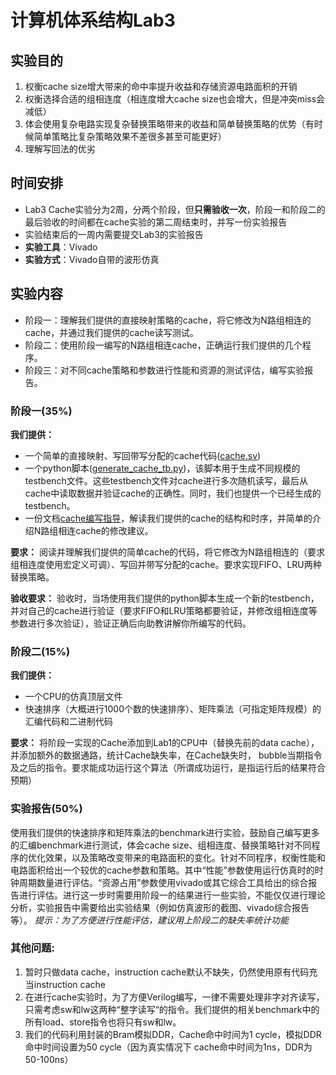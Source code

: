 # 计算机体系结构Lab3
## 实验目的
1. 权衡cache size增大带来的命中率提升收益和存储资源电路面积的开销
2. 权衡选择合适的组相连度（相连度增大cache size也会增大，但是冲突miss会减低）
3. 体会使用复杂电路实现复杂替换策略带来的收益和简单替换策略的优势（有时候简单策略比复杂策略效果不差很多甚至可能更好）
4. 理解写回法的优劣

## 时间安排
* Lab3 Cache实验分为2周，分两个阶段，但**只需验收一次**，阶段一和阶段二的最后验收的时间都在cache实验的第二周结束时，并写一份实验报告
* 实验结束后的一周内需要提交Lab3的实验报告
* **实验工具**：Vivado
* **实验方式**：Vivado自带的波形仿真

## 实验内容
* 阶段一：理解我们提供的直接映射策略的cache，将它修改为N路组相连的cache，并通过我们提供的cache读写测试。
* 阶段二：使用阶段一编写的N路组相连cache，正确运行我们提供的几个程序。
* 阶段三：对不同cache策略和参数进行性能和资源的测试评估，编写实验报告。

### 阶段一(35%)
**我们提供：**

*	一个简单的直接映射、写回带写分配的cache代码([cache.sv](./CacheSrcCode/cache.sv))
*	一个python脚本([generate_cache_tb.py](./CacheSrcCode/generate_cache_tb.py))，该脚本用于生成不同规模的testbench文件。这些testbench文件对cache进行多次随机读写，最后从cache中读取数据并验证cache的正确性。同时，我们也提供一个已经生成的testbench。
*	一份文档[cache编写指导](./Document/Lab3-王轩-cache实验指导.docx)，解读我们提供的cache的结构和时序，并简单的介绍N路组相连cache的修改建议。

**要求：**
阅读并理解我们提供的简单cache的代码，将它修改为N路组相连的（要求组相连度使用宏定义可调）、写回并带写分配的cache。要求实现FIFO、LRU两种替换策略。

**验收要求：**
验收时，当场使用我们提供的python脚本生成一个新的testbench，并对自己的cache进行验证（要求FIFO和LRU策略都要验证，并修改组相连度等参数进行多次验证），验证正确后向助教讲解你所编写的代码。

### 阶段二(15%)
**我们提供：**

*	一个CPU的仿真顶层文件
*	快速排序（大概进行1000个数的快速排序）、矩阵乘法（可指定矩阵规模）的汇编代码和二进制代码

**要求：**
将阶段一实现的Cache添加到Lab1的CPU中（替换先前的data cache），并添加额外的数据通路，统计Cache缺失率，在Cache缺失时， bubble当期指令及之后的指令。要求能成功运行这个算法（所谓成功运行，是指运行后的结果符合预期）


### 实验报告(50%)
使用我们提供的快速排序和矩阵乘法的benchmark进行实验，鼓励自己编写更多的汇编benchmark进行测试，体会cache size、组相连度、替换策略针对不同程序的优化效果，以及策略改变带来的电路面积的变化。针对不同程序，权衡性能和电路面积给出一个较优的cache参数和策略。其中“性能”参数使用运行仿真时的时钟周期数量进行评估。“资源占用”参数使用vivado或其它综合工具给出的综合报告进行评估。进行这一步时需要用阶段一的结果进行一些实验，不能仅仅进行理论分析，实验报告中需要给出实验结果（例如仿真波形的截图、vivado综合报告等）。
*提示：为了方便进行性能评估，建议用上阶段二的缺失率统计功能*



### 其他问题:
1.	暂时只做data cache，instruction cache默认不缺失，仍然使用原有代码充当instruction  cache
2.	在进行cache实验时，为了方便Verilog编写，一律不需要处理非字对齐读写，只需考虑sw和lw这两种“整字读写“的指令。我们提供的相关benchmark中的所有load、store指令也将只有sw和lw。
3.  我们的代码利用封装的Bram模拟DDR，Cache命中时间为1 cycle，模拟DDR命中时间设置为50 cycle（因为真实情况下 cache命中时间为1ns，DDR为50-100ns）
